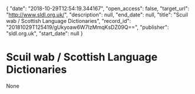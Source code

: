 {
  "date": "2018-10-29T12:54:19.344167", 
  "open_access": false, 
  "target_url": "http://www.sldl.org.uk/", 
  "description": null, 
  "end_date": null, 
  "title": "Scuil wab / Scottish Language Dictionaries", 
  "record_id": "20181029T125419/gUkyoaw6W7IzMmqKsDZ09Q==", 
  "publisher": "sldl.org.uk", 
  "start_date": null
}

# Scuil wab / Scottish Language Dictionaries

None